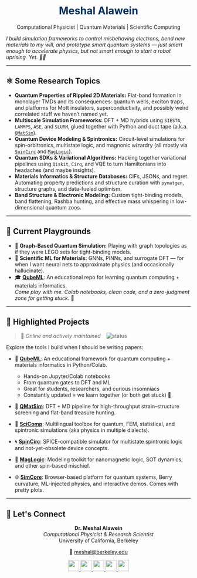 <div align="center">

# <span style="color:#003262">**Meshal Alawein**</span>  
Computational Physicist | Quantum Materials | Scientific Computing

</div>

*I build simulation frameworks to control misbehaving electrons, bend new materials to my will, and prototype smart quantum systems — just smart enough to accelerate physics, but not smart enough to start a robot uprising. Yet. 🧠🤖*

---

## ⚛️ Some Research Topics

- **Quantum Properties of Rippled 2D Materials:** Flat-band formation in monolayer TMDs and its consequences: quantum wells, exciton traps, and platforms for Mott insulators, superconductivity, and possibly weird correlated stuff we haven’t named yet.  
- **Multiscale Simulation Frameworks:** DFT + MD hybrids using `SIESTA`, `LAMMPS`, `ASE`, and `SLURM`, glued together with Python and duct tape (a.k.a. [`QMatSim`](https://github.com/alaweimm90/QMatSim)).  
- **Quantum Device Modeling & Spintronics:** Circuit-level simulations for spin-orbitronics, multistate logic, and magnonic wizardry (all mostly via [`SpinCirc`](https://github.com/alaweimm90/SpinCirc) and [`MagLogic`](https://github.com/alaweimm90/MagLogic)).  
- **Quantum SDKs & Variational Algorithms:** Hacking together variational pipelines using `Qiskit`, `Cirq`, and VQE to turn Hamiltonians into headaches (and maybe insights).  
- **Materials Informatics & Structure Databases:** CIFs, JSONs, and regret. Automating property predictions and structure curation with `pymatgen`, structure graphs, and data-fueled optimism.  
- **Band Structure & Electronic Modeling:** Custom tight-binding models, band flattening, Rashba hunting, and effective mass whispering in low-dimensional quantum zoos.  

---

## 🧪 Current Playgrounds

- 🧠 **Graph-Based Quantum Simulation:** Playing with graph topologies as if they were LEGO sets for tight-binding models.  
- 🤖 **Scientific ML for Materials:** GNNs, PINNs, and surrogate DFT — for when I want neural nets to approximate physics (and occasionally hallucinate).  
- 🎓 [**QubeML**](https://github.com/alaweimm90/QubeML): An educational repo for learning quantum computing + materials informatics.  
  *Come play with me. Colab notebooks, clean code, and a zero-judgment zone for getting stuck.* 🤝

---

## 📂 Highlighted Projects  
> 🚀 *Online and actively maintained* &nbsp;&nbsp; ![status](https://img.shields.io/badge/status-updated-red)

Explore the tools I build when I should be writing papers:

- 📘 [**QubeML**](https://github.com/alaweimm90/QubeML): An educational framework for quantum computing + materials informatics in Python/Colab.  
  - Hands-on Jupyter/Colab notebooks  
  - From quantum gates to DFT and ML  
  - Great for students, researchers, and curious insomniacs  
  - Constantly updated = we learn together (or both get stuck) 🤝

- 🔷 [**QMatSim**](https://github.com/alaweimm90/QMatSim): DFT + MD pipeline for high-throughput strain–structure screening and flat-band treasure hunting.

- 🧮 [**SciComp**](https://github.com/alaweimm90/SciComp): Multilingual toolbox for quantum, FEM, statistical, and spintronic simulations (aka physics in multiple dialects).

- 🌀 [**SpinCirc**](https://github.com/alaweimm90/SpinCirc): SPICE-compatible simulator for multistate spintronic logic and not-yet-obsolete device concepts.

- 🧲 [**MagLogic**](https://github.com/alaweimm90/MagLogic): Modeling toolkit for nanomagnetic logic, SOT dynamics, and other spin-based mischief.

- 🌐 [**SimCore**](https://simcore.dev): Browser-based platform for quantum systems, Berry curvature, ML-injected physics, and interactive demos. Comes with pretty plots.

---

## 🔗 Let's Connect

<div align="center">

<strong>Dr. Meshal Alawein</strong><br/> <em>Computational Physicist & Research Scientist</em><br/>
University of California, Berkeley

📧 <a href="mailto:meshal@berkeley.edu">meshal@berkeley.edu</a>

<a href="https://www.linkedin.com/in/meshal-alawein">
  <img src="https://img.shields.io/badge/LinkedIn-0077B5?style=flat&logo=linkedin&logoColor=white" height="30" />
</a>
<a href="https://github.com/alaweimm90">
  <img src="https://img.shields.io/badge/GitHub-181717?style=flat&logo=github&logoColor=white" height="30" />
</a>
<a href="https://malawein.com">
  <img src="https://img.shields.io/badge/Website-003262?style=flat&logo=googlechrome&logoColor=white" height="30" />
</a>
<a href="https://scholar.google.com/citations?user=IB_E6GQAAAAJ&hl=en">
  <img src="https://img.shields.io/badge/Scholar-4285F4?style=flat&logo=googlescholar&logoColor=white" height="30" />
</a>
<a href="https://simcore.dev">
  <img src="https://img.shields.io/badge/SimCore-FDB515?style=flat&logo=atom&logoColor=white" height="30" />
</a>

</div>
